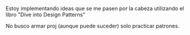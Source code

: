 Estoy implementando ideas que se me pasen por la cabeza utilizando el libro "Dive into Design Patterns"

No busco armar proj (aunque puede suceder) solo practicar patrones.
